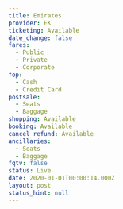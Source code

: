 ```yaml
---
title: Emirates
provider: EK
ticketing: Available
date_change: false
fares:
  - Public
  - Private
  - Corporate
fop:
  - Cash
  - Credit Card
postsale:
  - Seats
  - Baggage
shopping: Available
booking: Available
cancel_refund: Available
ancillaries:
  - Seats
  - Baggage
fqtv: false
status: Live
date: 2020-01-01T00:00:14.000Z
layout: post
status_hint: null
---
```

